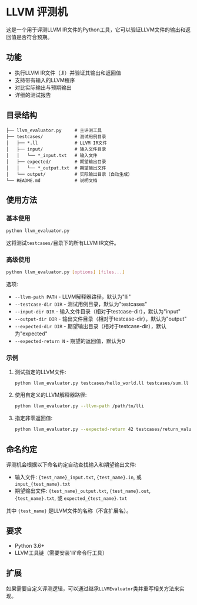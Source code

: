 # LLVM 评测机

这是一个用于评测LLVM IR文件的Python工具，它可以验证LLVM文件的输出和返回值是否符合预期。

## 功能

- 执行LLVM IR文件（.ll）并验证其输出和返回值
- 支持带有输入的LLVM程序
- 对比实际输出与预期输出
- 详细的测试报告

## 目录结构

```
├── llvm_evaluator.py     # 主评测工具
├── testcases/            # 测试用例目录
│   ├── *.ll              # LLVM IR文件
│   ├── input/            # 输入文件目录
│   │   └── *_input.txt   # 输入文件
│   ├── expected/         # 期望输出目录
│   │   └── *_output.txt  # 期望输出文件
│   └── output/           # 实际输出目录（自动生成）
└── README.md             # 说明文档
```

## 使用方法

### 基本使用

```bash
python llvm_evaluator.py
```

这将测试`testcases/`目录下的所有LLVM IR文件。

### 高级使用

```bash
python llvm_evaluator.py [options] [files...]
```

选项:
- `--llvm-path PATH` - LLVM解释器路径，默认为"lli"
- `--testcase-dir DIR` - 测试用例目录，默认为"testcases"
- `--input-dir DIR` - 输入文件目录（相对于testcase-dir），默认为"input"
- `--output-dir DIR` - 输出文件目录（相对于testcase-dir），默认为"output"
- `--expected-dir DIR` - 期望输出目录（相对于testcase-dir），默认为"expected"
- `--expected-return N` - 期望的返回值，默认为0

### 示例

1. 测试指定的LLVM文件:
   ```bash
   python llvm_evaluator.py testcases/hello_world.ll testcases/sum.ll
   ```

2. 使用自定义的LLVM解释器路径:
   ```bash
   python llvm_evaluator.py --llvm-path /path/to/lli
   ```

3. 指定非零返回值:
   ```bash
   python llvm_evaluator.py --expected-return 42 testcases/return_value.ll
   ```

## 命名约定

评测机会根据以下命名约定自动查找输入和期望输出文件:

- 输入文件: `{test_name}_input.txt`, `{test_name}.in`, 或 `input_{test_name}.txt`
- 期望输出文件: `{test_name}_output.txt`, `{test_name}.out`, `{test_name}.txt`, 或 `expected_{test_name}.txt`

其中 `{test_name}` 是LLVM文件的名称（不含扩展名）。

## 要求

- Python 3.6+
- LLVM工具链（需要安装'lli'命令行工具）

## 扩展

如果需要自定义评测逻辑，可以通过继承`LLVMEvaluator`类并重写相关方法来实现。 